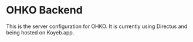 # OHKO Backend
This is the server configuration for OHKO. It is currently using Directus and being hosted on Koyeb.app.
